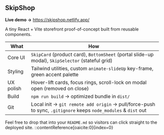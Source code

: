 ## SkipShop

**Live demo →** https://skipshop.netlify.app/

A tiny React + Vite storefront proof-of-concept built from reusable components.

| What | How |
|------|-----|
| Core UI | `SkipCard` (product card), `BottomSheet` (portal slide-up modal), `SkipSelector` (stateful grid) |
| Styling | Tailwind utilities, custom `animate-slideUp` key-frame, green accent palette |
| UX polish | Hover-lift cards, focus rings, scroll-lock on modal open (removed on close) |
| Build | `npm run build` → optimized bundle in `dist/` |
| Git | Local init → `git remote add origin` → pull/force-push to sync, `.gitignore` keeps `node_modules` & `dist` out |

Feel free to drop that into your `README.md` so visitors can click straight to the deployed site.
::contentReference[oaicite:0]{index=0}
